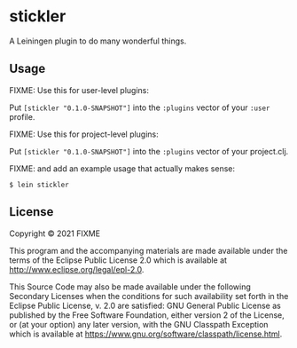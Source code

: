 # stickler

A Leiningen plugin to do many wonderful things.

## Usage

FIXME: Use this for user-level plugins:

Put `[stickler "0.1.0-SNAPSHOT"]` into the `:plugins` vector of your `:user`
profile.

FIXME: Use this for project-level plugins:

Put `[stickler "0.1.0-SNAPSHOT"]` into the `:plugins` vector of your project.clj.

FIXME: and add an example usage that actually makes sense:

    $ lein stickler

## License

Copyright © 2021 FIXME

This program and the accompanying materials are made available under the
terms of the Eclipse Public License 2.0 which is available at
http://www.eclipse.org/legal/epl-2.0.

This Source Code may also be made available under the following Secondary
Licenses when the conditions for such availability set forth in the Eclipse
Public License, v. 2.0 are satisfied: GNU General Public License as published by
the Free Software Foundation, either version 2 of the License, or (at your
option) any later version, with the GNU Classpath Exception which is available
at https://www.gnu.org/software/classpath/license.html.

